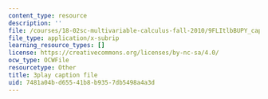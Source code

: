 ```yaml
---
content_type: resource
description: ''
file: /courses/18-02sc-multivariable-calculus-fall-2010/9FLItlbBUPY_captions.vtt
file_type: application/x-subrip
learning_resource_types: []
license: https://creativecommons.org/licenses/by-nc-sa/4.0/
ocw_type: OCWFile
resourcetype: Other
title: 3play caption file
uid: 7481a04b-d655-41b8-b935-7db5498a4a3d
---
```

